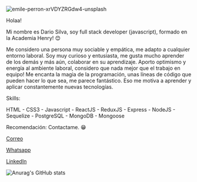 ![emile-perron-xrVDYZRGdw4-unsplash](https://user-images.githubusercontent.com/71469341/130875195-89579961-ed67-40ec-be88-c953d0e6fd8c.jpg)




Holaa!



Mi nombre es Dario Silva, soy full stack developer (javascript), formado en la Academia Henry! 😊



Me considero una persona muy sociable y empática, me adapto a cualquier entorno laboral. Soy muy curioso y entusiasta, me gusta mucho aprender de los demás y más aún, colaborar en su aprendizaje. Aporto optimismo y energía al ambiente laboral, considero que nada mejor que el trabajo en equipo!
Me encanta la magia de la programación, unas líneas de código que pueden hacer lo que sea, me parece fantástico. Eso me motiva a aprender y aplicar constantemente nuevas tecnologías.


Skills:


HTML - CSS3 - Javascript - ReactJS - ReduxJS - Express - NodeJS - Sequelize - PostgreSQL - MongoDB - Mongoose


Recomendación: Contactame. 😁

[Correo](darioemmanuelsilva@gmail.com)

[Whatsapp](https://api.whatsapp.com/send?phone=541122381000)

[LinkedIn](https://www.linkedin.com/in/dario-silva7/)


![Anurag's GitHub stats](https://github-readme-stats.vercel.app/api?username=DarioSilva7&show_icons=true&theme=radical&include_all_commits=true)


<!-- ![visitor badge](https://visitor-badge.glitch.me/badge?page_id=DarioSilva7.visitor-badge&left_color=red&right_color=green)  -->

